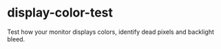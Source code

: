 # display-color-test
Test how your monitor displays colors, identify dead pixels and backlight bleed.
